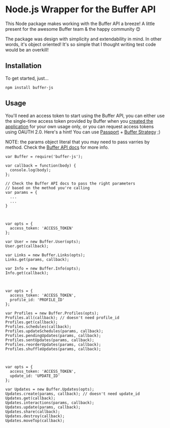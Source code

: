 Node.js Wrapper for the Buffer API
==================================
This Node package makes working with the Buffer API a breeze!
A little present for the awesome Buffer team & the happy community :blush:

The package was design with simplicity and extendability in mind. In other words, it's object oriented! It's so simple that I thought writing test code would be an overkill!
 
## Installation
To get started, just... 
```
npm install buffer-js
```

## Usage
You'll need an access token to start using the Buffer API, you can either use the single-time access token provided by Buffer when you [created the application](https://buffer.com/developers/apps/create) for your own usage only, or you can request access tokens using OAUTH 2.0. Here's a hint! You can use [Passport](http://passportjs.org) + [Buffer Strategy](https://github.com/sebastiendb/passport-bufferapp) ;)

NOTE: the params object literal that you may need to pass varries by method. Check the [Buffer API docs](https://buffer.com/developers/api) for more info.

```
var Buffer = require('buffer-js');

var callback = function(body) {
  console.log(body);
};

// Check the Buffer API docs to pass the right parameters
// based on the method you're calling
var params = {
  ...
  ...
}



var opts = {
  access_token: 'ACCESS_TOKEN'
};

var User = new Buffer.User(opts);
User.get(callback);

var Links = new Buffer.Links(opts);
Links.get(params, callback);

var Info = new Buffer.Info(opts);
Info.get(callback);



var opts = {
  access_token: 'ACCESS_TOKEN',
  profile_id: 'PROFILE_ID'
};

var Profiles = new Buffer.Profiles(opts);
Profiles.all(callback); // doesn't need profile_id
Profiles.get(callback);
Profiles.schedules(callback);
Profiles.updateSchedules(params, callback);
Profiles.pendingUpdates(params, callback);
Profiles.sentUpdates(params, callback);
Profiles.reorderUpdates(params, callback);
Profiles.shuffleUpdates(params, callback);



var opts = {
  access_token: 'ACCESS_TOKEN',
  update_id: 'UPDATE_ID'
};

var Updates = new Buffer.Updates(opts);
Updates.create(params, callback); // doesn't need update_id
Updates.get(callback);
Updates.interactions(params, callback); 
Updates.update(params, callback); 
Updates.share(callback);
Updates.destroy(callback);
Updates.moveTop(callback);
```
